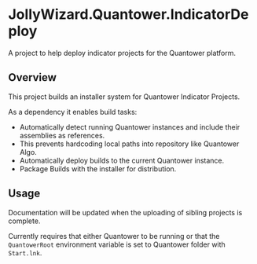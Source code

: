 # JollyWizard.Quantower.IndicatorDeploy
A project to help deploy indicator projects for the Quantower platform.

## Overview

This project builds an installer system for Quantower Indicator Projects.

As a dependency it enables build tasks:

* Automatically detect running Quantower instances and include their assemblies as references.
* This prevents hardcoding local paths into repository like Quantower Algo.
* Automatically deploy builds to the current Quantower instance.
* Package Builds with the installer for distribution.

## Usage

Documentation will be updated when the uploading of sibling projects is complete.

Currently requires that either Quantower to be running or that the `QuantowerRoot` environment variable is set to Quantower folder with `Start.lnk`.
